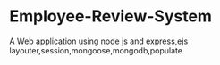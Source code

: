 # Employee-Review-System
A Web application using node js and express,ejs layouter,session,mongoose,mongodb,populate

